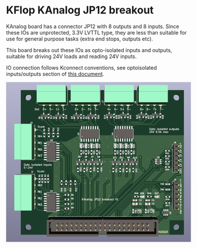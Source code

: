 KFlop KAnalog JP12 breakout
==================================

KAnalog board has a connector JP12 with 8 outputs and 8 inputs. Since these IOs are unprotected, 3.3V LVTTL type, they 
are less than suitable for use for general purpose tasks (extra end stops, outputs etc).

This board breaks out these IOs as opto-isolated inputs and outputs, suitable for driving 24V loads and reading 24V inputs.

IO connection follows Kconnect conventions, see optoisolated inputs/outputs section of [this document](http://dynomotion.com/Help/SchematicsKonnect/ConnectorsKonnect.htm).


![pcb image](pcb.png)